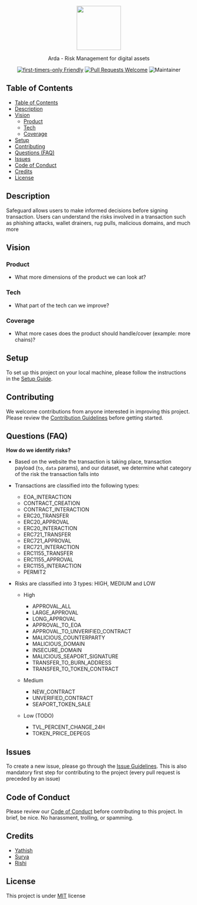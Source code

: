 <div align="center">

 <br>

 <img width="120" src="https://user-images.githubusercontent.com/106659572/224297820-3e825f7e-55a5-4814-a990-f624c93d8f67.png">

Arda - Risk Management for digital assets

[![first-timers-only Friendly](https://img.shields.io/badge/first--timers-friendly-blue.svg)](https://www.firsttimersonly.com/)
[![Pull Requests Welcome](https://img.shields.io/badge/PRs-welcome-brightgreen.svg?style=flat)](https://makeapullrequest.com)
![Maintainer](https://img.shields.io/badge/maintainer-arda.finance-blue)

</div>

## Table of Contents

- [Table of Contents](#table-of-contents)
- [Description](#description)
- [Vision](#vision)
  - [Product](#product)
  - [Tech](#tech)
  - [Coverage](#coverage)
- [Setup](#setup)
- [Contributing](#contributing)
- [Questions (FAQ)](#questions-faq)
- [Issues](#issues)
- [Code of Conduct](#code-of-conduct)
- [Credits](#credits)
- [License](#license)

## Description

Safeguard allows users to make informed decisions before signing transaction. Users can understand the risks involved in a transaction such as phishing attacks, wallet drainers, rug pulls, malicious domains, and much more

## Vision

### Product

- What more dimensions of the product we can look at?

### Tech

- What part of the tech can we improve?

### Coverage

- What more cases does the product should handle/cover (example: more chains)?

## Setup

To set up this project on your local machine, please follow the instructions in the [Setup Guide](./SETUP.md).

## Contributing

We welcome contributions from anyone interested in improving this project. Please review the [Contribution Guidelines](./CONTRIBUTING.md) before getting started.

## Questions (FAQ)

<b>How do we identify risks?</b>

- Based on the website the transaction is taking place, transaction payload (`to`, `data` params), and our dataset, we determine what category of the risk the transaction falls into

- Transactions are classified into the following types:

  - EOA_INTERACTION
  - CONTRACT_CREATION
  - CONTRACT_INTERACTION
  - ERC20_TRANSFER
  - ERC20_APPROVAL
  - ERC20_INTERACTION
  - ERC721_TRANSFER
  - ERC721_APPROVAL
  - ERC721_INTERACTION
  - ERC1155_TRANSFER
  - ERC1155_APPROVAL
  - ERC1155_INTERACTION
  - PERMIT2

- Risks are classified into 3 types: HIGH, MEDIUM and LOW

  - High

    - APPROVAL_ALL
    - LARGE_APPROVAL
    - LONG_APPROVAL
    - APPROVAL_TO_EOA
    - APPROVAL_TO_UNVERIFIED_CONTRACT
    - MALICIOUS_COUNTERPARTY
    - MALICIOUS_DOMAIN
    - INSECURE_DOMAIN
    - MALICIOUS_SEAPORT_SIGNATURE
    - TRANSFER_TO_BURN_ADDRESS
    - TRANSFER_TO_TOKEN_CONTRACT

  - Medium

    - NEW_CONTRACT
    - UNVERIFIED_CONTRACT
    - SEAPORT_TOKEN_SALE

  - Low (TODO)

    - TVL_PERCENT_CHANGE_24H
    - TOKEN_PRICE_DEPEGS

## Issues

To create a new issue, please go through the [Issue Guidelines](./ISSUES.md). This is also mandatory first step for contributing to the project (every pull request is preceded by an issue)

## Code of Conduct

Please review our [Code of Conduct](./CODE_OF_CONDUCT.md) before contributing to this project. In brief, be nice. No harassment, trolling, or spamming.

## Credits

- [Yathish](https://github.com/yathishram)
- [Surya](https://github.com/SuryaAyyagari)
- [Rishi](https://github.com/rishisundar)

## License

This project is under [MIT](./LICENSE) license
